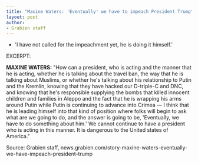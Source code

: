 ```yaml
---
title: "Maxine Waters: 'Eventually' we have to impeach President Trump"
layout: post
author:
- Grabien staff
---
```


- 'I have not called for the impeachment yet, he is doing it himself.'

EXCERPT:

**MAXINE WATERS:** "How can a president, who is acting and the manner that he is acting, whether he is talking about the travel ban, the way that he is talking about Muslims, or whether he's talking about his relationship to Putin and the Kremlin, knowing that they have hacked our D-triple-C and DNC, and knowing that he's responsible supplying the bombs that killed innocent children and families in Aleppo and the fact that he is wrapping his arms around Putin while Putin is continuing to advance into Crimea — I think that he is leading himself into that kind of position where folks will begin to ask what are we going to do, and the answer is going to be, 'Eventually, we have to do something about him.' We cannot continue to have a president who is acting in this manner. It is dangerous to the United states of America."

Source: Grabien staff, news.grabien.com/story-maxine-waters-eventually-we-have-impeach-president-trump
